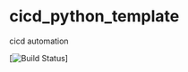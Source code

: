 # cicd_python_template
cicd automation

[![Build Status](https://github.com/rmr327/cicd_python_template/actions/workflows/python_ci_cd.yml/badge.svg)] 
